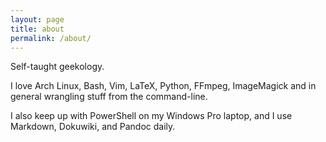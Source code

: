 ```yaml
---
layout: page
title: about
permalink: /about/
---
```


Self-taught geekology.

I love Arch Linux, Bash, Vim, LaTeX, Python, FFmpeg, ImageMagick and in general wrangling stuff from the command-line.

I also keep up with PowerShell on my Windows Pro laptop, and I use Markdown, Dokuwiki, and Pandoc daily.

